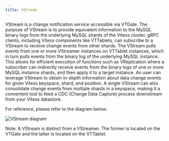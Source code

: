 ```yaml
---
title: VStream
---
```



VStream is a change notification service accessible via VTGate. The purpose of
VStream is to provide equivalent information to the MySQL binary logs from the
underlying MySQL shards of the Vitess cluster.  gRPC clients, including Vitess
components like VTTablets, can subscribe to a VStream to receive change events
from other shards.  The VStream pulls events from one or more VStreamer
instances on VTTablet instances, which in turn pulls events from the binary
log of the underlying MySQL instance.  This allows for efficient execution of
functions such as VReplication where a subscriber can indirectly receive
events from the binary logs of one or more MySQL instance shards, and then
apply it to a target instance. An user can leverage VStream to obtain in-depth
information about data change events for given Vitess keyspace, shard, and
position.  A single VStream can also consolidate change events from multiple
shards in a keyspace, making it a convenient tool to feed a CDC (Change Data
Capture) process downstream from your Vitess datastore.


For reference, please refer to the diagram below:

![VStream diagram](../img/VStream.svg)

Note: A VStream is distinct from a VStreamer. The former is located on the VTGate and the latter is located on the VTTablet.
